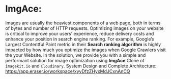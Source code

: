 # ImgAce:

Images are usually the heaviest components of a web page, both in terms of bytes and number of HTTP requests. Optimizing images on your website is critical to improve your users’ experience, reduce delivery costs and enhance your position in search engine ranking. For example, Google’s Largest Contentful Paint metric in their **Search ranking algorithm** is highly impacted by how much you optimize the images when Google Crawlers visit the your Website. In the solution, we provide you with a simple and performant solution for image optimization using **ImgAce** Clone of `imagekit.io` and `Cloudinary`. 
System Design and Complete Architecture: https://app.eraser.io/workspace/xyvDfzZHyxMdJCxnAnCQ
